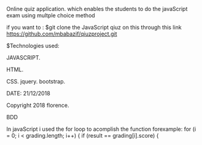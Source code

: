 Online quiz application.
which enables the students to do the javaScript exam using multple choice method

if you want to :
\$git clone the JavaScript qiuz on this through this link https://github.com/mbabazif/qiuzproject.git

\$Technologies used:

JAVASCRIPT.

HTML.

CSS.
jquery.
bootstrap.

DATE: 21/12/2018

Copyright 2018 florence.

BDD

In javaScript i used the for loop to acomplish the function forexample:
for (i = 0; i < grading.length; i++) {
if (result == grading[i].score) {
